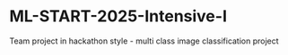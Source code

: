 # ML-START-2025-Intensive-I
Team project in hackathon style - multi class image classification project
